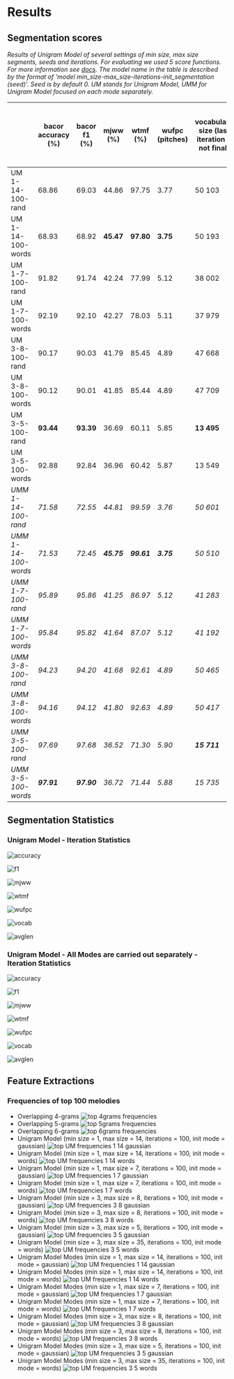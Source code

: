 # Results

## Segmentation scores

*Results of Unigram Model of several settings of min size, max size segments, seeds and iterations. For evaluating we used 5 score functions. For more information see [docs](./README.md#score-functions). The model name in the table is described by the format of 'model min_size-max_size-iterations-init_segmentation (seed)'. Seed is by default 0. UM stands for Unigram Model, UMM for Unigram Model focused on each mode separately.*

|                      | **bacor accuracy (%)** | **bacor f1 (%)** | **mjww (%)** | **wtmf (%)** | **wufpc (pitches)** | **vocabulary size** (last iteration - not final) | **average segment length** (last iteration - not final) |
|----------------------|------------------------|------------------|--------------|--------------|---------------------|---------------------|----------------------------|
| UM 1-14-100-rand     | 68.86                  | 69.03            | 44.86        | 97.75        | 3.77                | 50 103              | 12.62                      |
| UM 1-14-100-words    | 68.93                  | 68.92            | **45.47**    | **97.80**    | **3.75**            | 50 193              | 12.62                      |
| UM 1-7-100-rand      | 91.82                  | 91.74            | 42.24        | 77.99        | 5.12                | 38 002              | 6.55                       |
| UM 1-7-100-words     | 92.19                  | 92.10            | 42.27        | 78.03        | 5.11                | 37 979              | 6.55                       |
| UM 3-8-100-rand      | 90.17                  | 90.03            | 41.79        | 85.45        | 4.89                | 47 668              | 7.50                       |
| UM 3-8-100-words     | 90.12                  | 90.01            | 41.85        | 85.44        | 4.89                | 47 709              | 7.50                       |
| UM 3-5-100-rand      | **93.44**              | **93.39**        | 36.69        | 60.11        | 5.85                | **13 495**          | 4.60                       |
| UM 3-5-100-words     | 92.88                  | 92.84            | 36.96        | 60.42        | 5.87                | 13 549              | **4.59**                   |
| _UMM 1-14-100-rand_  | _71.58_                | _72.55_          | _44.81_      | _99.59_      | _3.76_              | _50 601_            | _12.62_                    |
| _UMM 1-14-100-words_ | _71.53_                | _72.45_          | **_45.75_**  | **_99.61_**  | **_3.75_**          | _50 510_            | _12.62_                    |
| _UMM 1-7-100-rand_   | _95.89_                | _95.86_          | _41.25_      | _86.97_      | _5.12_              | _41 283_            | _6.56_                     |
| _UMM 1-7-100-words_  | _95.84_                | _95.82_          | _41.64_      | _87.07_      | _5.12_              | _41 192_            | _6.56_                     |
| _UMM 3-8-100-rand_   | _94.23_                | _94.20_          | _41.68_      | _92.61_      | _4.89_              | _50 465_            | _7.50_                     |
| _UMM 3-8-100-words_  | _94.16_                | _94.12_          | _41.80_      | _92.63_      | _4.89_              | _50 417_            | _7.50_                     |
| _UMM 3-5-100-rand_   | _97.69_                | _97.68_          | _36.52_      | _71.30_      | _5.90_              | **_15 711_**        | _4.60_                     |
| _UMM 3-5-100-words_  | **_97.91_**            | **_97.90_**      | _36.72_      | _71.44_      | _5.88_              | _15 735_            | **_4.59_**                 |


## Segmentation Statistics
### Unigram Model - Iteration Statistics
![accuracy](./models/imgs/unigram_model/unigram_model_accuracy.png)


![f1](./models/imgs/unigram_model/unigram_model_f1.png)


![mjww](./models/imgs/unigram_model/unigram_model_mjww.png)


![wtmf](./models/imgs/unigram_model/unigram_model_wtmf.png)


![wufpc](./models/imgs/unigram_model/unigram_model_wufpc.png)


![vocab](./models/imgs/unigram_model/unigram_model_vocab.png)


![avglen](./models/imgs/unigram_model/unigram_model_avglen.png)

### Unigram Model - All Modes are carried out separately - Iteration Statistics
![accuracy](./models/imgs/unigram_model_modes/unigram_model_modes_accuracy.png)


![f1](./models/imgs/unigram_model_modes/unigram_model_modes_f1.png)


![mjww](./models/imgs/unigram_model_modes/unigram_model_modes_mjww.png)


![wtmf](./models/imgs/unigram_model_modes/unigram_model_modes_wtmf.png)


![wufpc](./models/imgs/unigram_model_modes/unigram_model_modes_wufpc.png)


![vocab](./models/imgs/unigram_model_modes/unigram_model_modes_vocab.png)


![avglen](./models/imgs/unigram_model_modes/unigram_model_modes_avglen.png)



## Feature Extractions

### Frequencies of top 100 melodies

- Overlapping 4-grams
    ![top 4grams frequencies](./models/imgs/overlapping_ngrams/4grams_fe.png)
- Overlapping 5-grams
    ![top 5grams frequencies](./models/imgs/overlapping_ngrams/5grams_fe.png)
- Overlapping 6-grams
    ![top 6grams frequencies](./models/imgs/overlapping_ngrams/6grams_fe.png)
- Unigram Model (min size = 1, max size = 14, iterations = 100, init mode = gaussian)
    ![top UM frequencies 1 14 gaussian](./models/imgs/unigram_model/1_14_fe_random.png)
- Unigram Model (min size = 1, max size = 14, iterations = 100, init mode = words)
    ![top UM frequencies 1 14 words](./models/imgs/unigram_model/1_14_fe_words.png)
- Unigram Model (min size = 1, max size = 7, iterations = 100, init mode = gaussian)
    ![top UM frequencies 1 7 gaussian](./models/imgs/unigram_model/1_7_fe_random.png)
- Unigram Model (min size = 1, max size = 7, iterations = 100, init mode = words)
    ![top UM frequencies 1 7 words](./models/imgs/unigram_model/1_7_fe_words.png)
- Unigram Model (min size = 3, max size = 8, iterations = 100, init mode = gaussian)
    ![top UM frequencies 3 8 gaussian](./models/imgs/unigram_model/3_8_fe_random.png)
- Unigram Model (min size = 3, max size = 8, iterations = 100, init mode = words)
    ![top UM frequencies 3 8 words](./models/imgs/unigram_model/3_8_fe_words.png)
- Unigram Model (min size = 3, max size = 5, iterations = 100, init mode = gaussian)
    ![top UM frequencies 3 5 gaussian](./models/imgs/unigram_model/3_5_fe_random.png)
- Unigram Model (min size = 3, max size = 35, iterations = 100, init mode = words)
    ![top UM frequencies 3 5 words](./models/imgs/unigram_model/3_5_fe_words.png)
- Unigram Model Modes (min size = 1, max size = 14, iterations = 100, init mode = gaussian)
    ![top UM frequencies 1 14 gaussian](./models/imgs/unigram_model_modes/1_14_fe_random.png)
- Unigram Model Modes (min size = 1, max size = 14, iterations = 100, init mode = words)
    ![top UM frequencies 1 14 words](./models/imgs/unigram_model_modes/1_14_fe_words.png)
- Unigram Model Modes (min size = 1, max size = 7, iterations = 100, init mode = gaussian)
    ![top UM frequencies 1 7 gaussian](./models/imgs/unigram_model_modes/1_7_fe_random.png)
- Unigram Model Modes (min size = 1, max size = 7, iterations = 100, init mode = words)
    ![top UM frequencies 1 7 words](./models/imgs/unigram_model_modes/1_7_fe_words.png)
- Unigram Model Modes (min size = 3, max size = 8, iterations = 100, init mode = gaussian)
    ![top UM frequencies 3 8 gaussian](./models/imgs/unigram_model_modes/3_8_fe_random.png)
- Unigram Model Modes (min size = 3, max size = 8, iterations = 100, init mode = words)
    ![top UM frequencies 3 8 words](./models/imgs/unigram_model_modes/3_8_fe_words.png)
- Unigram Model Modes (min size = 3, max size = 5, iterations = 100, init mode = gaussian)
    ![top UM frequencies 3 5 gaussian](./models/imgs/unigram_model_modes/3_5_fe_random.png)
- Unigram Model Modes (min size = 3, max size = 35, iterations = 100, init mode = words)
    ![top UM frequencies 3 5 words](./models/imgs/unigram_model_modes/3_5_fe_words.png)